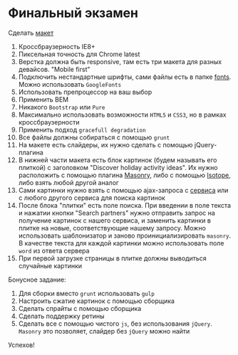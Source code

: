 ﻿# Финальный экзамен

Сделать [макет](/Frontend_GoIT/JavaScript/js_final_exam/design/)

1. Кроссбраузерность IE8+
2. Пиксельная точность для Chrome latest
3. Верстка должна быть responsive, там есть три макета для разных девайсов. "Mobile first"
4. Подключить нестандартные шрифты, сами файлы есть в папке [fonts](/Frontend_GoIT/JavaScript/js_final_exam/design/fonts/). Можно использовать `GoogleFonts`
5. Использовать препроцессор на ваш выбор
6. Применить BEM
7. Никакого `Bootstrap` или `Pure`
8. Максимально использовать возможности `HTML5` и `CSS3`, но в рамках кроссбраузерности
9. Применить подход `gracefull degradation`
10. Все файлы должны собираться с помощью `grunt`
11. На макете есть слайдеры, их нужно сделать с помощью jQuery-плагина
12. В нижней части макета есть блок картинок (будем называть его плиткой) с заголовком "Discover holiday activity ideas". Их нужно расположить с помощью плагина [Masonry](http://masonry.desandro.com/), либо с помощью [Isotope](http://isotope.metafizzy.co/), либо взять любой другой аналог
13. Сами картинки нужно взять с помощью ajax-запроса с [сервиса](http://pixplorer.co.uk/) или с любого другого сервиса для поиска картинок
14. После блока "плитки" есть поле поиска. При введении в поле текста и нажатии кнопки "Search partners" нужно отправить запрос на получение картинок с нашего сервиса, и заменить картинки в плитке на новые, соответствующие нашему запросу. Можно использовать шаблонизатор и заново проинициализировать `masonry`. В качестве текста для каждой картинки можно использовать поле `word` из ответа сервера
15. При первой загрузке страницы в плитке должны выводиться случайные картинки



Бонусное задание:

1. Для сборки вместо `grunt` использовать `gulp`
2. Настроить сжатие картинок с помощью сборщика
3. Сделать спрайты с помощью сборщика
4. Сделать поддержку ретины
5. Сделать все с помощью чистого `js`, без использования `jQuery`. `Masonry` это позволяет, слайдер без `jQuery` можно найти


Успехов!